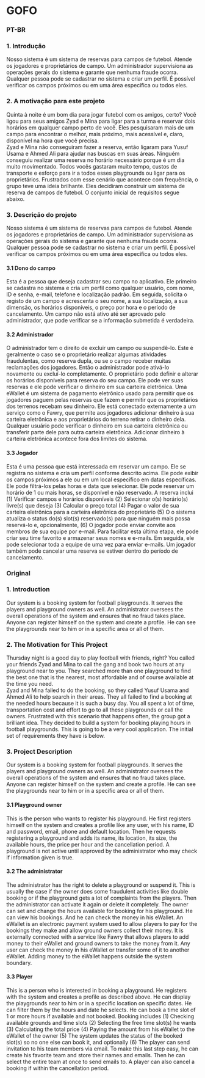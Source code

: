 # GOFO

### PT-BR

<h3>1. Introdução</h3>
Nosso sistema é um sistema de reservas para campos de futebol. Atende os jogadores e proprietários de campo. Um administrador supervisiona as operações gerais do sistema e garante que nenhuma fraude ocorra. Qualquer pessoa pode se cadastrar no sistema e criar um perfil. É possível verificar os campos próximos ou em uma área específica ou todos eles. 

<h3>2. A motivação para este projeto</h3>
Quinta à noite é um bom dia para jogar futebol com os amigos, certo? Você ligou para seus amigos Zyad e Mina para ligar para a turma e reservar dois horários em qualquer campo perto de você. Eles pesquisaram mais de um campo para encontrar o melhor, mais próximo, mais acessível e, claro, disponível na hora que você precisa.<br>
Zyad e Mina não conseguiram fazer a reserva, então ligaram para Yusuf Usama e Ahmed Ali para ajudar nas buscas em suas áreas. Ninguém conseguiu realizar uma reserva no horário necessário porque é um dia muito movimentado. Todos vocês gastaram muito tempo, custos de transporte e esforço para ir a todos esses playgrounds ou ligar para os proprietários. Frustrados com esse cenário que acontece com frequência, o grupo teve uma ideia brilhante. Eles decidiram construir um sistema de reserva de campos de futebol. O conjunto inicial de requisitos segue abaixo.

<h3>3. Descrição do projeto</h3>
Nosso sistema é um sistema de reservas para campos de futebol. Atende os jogadores e proprietários de campo. Um administrador supervisiona as operações gerais do sistema e garante que nenhuma fraude ocorra. Qualquer pessoa pode se cadastrar no sistema e criar um perfil. É possível verificar os campos próximos ou em uma área específica ou todos eles.

<h4>3.1 Dono do campo</h4>
Esta é a pessoa que deseja cadastrar seu campo no aplicativo. Ele primeiro se cadastra no sistema e cria um perfil como qualquer usuário, com nome, ID e senha, e-mail, telefone e localização padrão. Em seguida, solicita o registo de um campo e acrescenta o seu nome, a sua localização, a sua dimensão, os horários disponíveis, o preço por hora e o período de cancelamento. Um campo não está ativo até ser aprovado pelo administrador, que pode verificar se a informação submetida é verdadeira.

<h4>3.2 Administrador</h4>
O administrador tem o direito de excluir um campo ou suspendê-lo. Este é geralmente o caso se o proprietário realizar algumas atividades fraudulentas, como reserva dupla, ou se o campo receber muitas reclamações dos jogadores. Então o administrador pode ativá-lo novamente ou excluí-lo completamente.
O proprietário pode definir e alterar os horários disponíveis para reserva do seu campo. Ele pode ver suas reservas e ele pode verificar o dinheiro em sua carteira eletrônica.
Uma eWallet é um sistema de pagamento eletrônico usado para permitir que os jogadores paguem pelas reservas que fazem e permitir que os proprietários dos terrenos recebam seu dinheiro. Ele está conectado externamente a um serviço como o Fawry, que permite aos jogadores adicionar dinheiro à sua carteira eletrônica e aos proprietários do terreno retirar o dinheiro dela. Qualquer usuário pode verificar o dinheiro em sua carteira eletrônica ou transferir parte dele para outra carteira eletrônica. Adicionar dinheiro à carteira eletrônica acontece fora dos limites do sistema.

<h4>3.3 Jogador</h4>
Esta é uma pessoa que está interessada em reservar um campo. Ele se registra no sistema e cria um perfil conforme descrito acima. Ele pode exibir os campos próximos a ele ou em um local específico em datas específicas. Ele pode filtrá-los pelas horas e data que selecionar. Ele pode reservar um horário de 1 ou mais horas, se disponível e não reservado. A reserva inclui (1) Verificar campos e horários disponíveis (2) Selecionar o(s) horário(s) livre(s) que deseja (3) Calcular o preço total (4) Pagar o valor de sua carteira eletrônica para a carteira eletrônica do proprietário (5) O o sistema atualiza o status do(s) slot(s) reservado(s) para que ninguém mais possa reservá-lo e, opcionalmente, (6) O jogador pode enviar convite aos membros de sua equipe por e-mail. Para facilitar esta última etapa, ele pode criar seu time favorito e armazenar seus nomes e e-mails. Em seguida, ele pode selecionar toda a equipe de uma vez para enviar e-mails. Um jogador também pode cancelar uma reserva se estiver dentro do período de cancelamento.

### Original

<h3>1. Introduction</h3>
Our system is a booking system for football playgrounds. It serves the players and playground owners as well. An administrator oversees the overall operations of the system and ensures that no fraud takes place. Anyone can register himself on the system and create a profile. He can see the playgrounds near to him or in a specific area or all of them. 

<h3>2. The Motivation for This Project</h3>
Thursday night is a good day to play football with friends, right? You called your friends Zyad and Mina to call the gang and book two hours at any playground near to you. They searched more than one playground to find the best one that is the nearest, most affordable and of course available at the time you need.<br>
Zyad and Mina failed to do the booking, so they called Yusuf Usama and Ahmed Ali to help search in their areas. They all failed to find a booking at the needed hours because it is such a busy day. You all spent a lot of time, transportation cost and effort to go to all these playgrounds or call the owners. Frustrated with this scenario that happens often, the group got a brilliant idea. They decided to build a system for booking playing hours in football playgrounds. This is going to be a very cool application. The initial set of requirements they have is below.

<h3>3. Project Description</h3>
Our system is a booking system for football playgrounds. It serves the players and playground owners as well. An administrator oversees the overall operations of the system and ensures that no fraud takes place. Anyone can register himself on the system and create a profile. He can see the playgrounds near to him or in a specific area or all of them. 

<h4>3.1 Playground owner</h4>
This is the person who wants to register his playground. He first registers himself on the system and creates a profile like any user, with his name, ID and password, email, phone and default location. Then he requests registering a playground and adds its name, its location, its size, the available hours, the price per hour and the cancellation period. A playground is not active until approved by the administrator who may check if information given is true.

<h4>3.2 The administrator</h4>
The administrator has the right to delete a playground or suspend it. This is usually the case if the owner does some fraudulent activities like double booking or if the playground gets a lot of complaints from the players. Then the administrator can activate it again or delete it completely. 
The owner can set and change the hours available for booking for his playground. He can view his bookings. And he can check the money in his eWallet. 
An eWallet is an electronic payment system used to allow players to pay for the bookings they make and allow ground owners collect their money. It is externally connected with a service like Fawry that allows players to add money to their eWallet and ground owners to take the money from it. Any user can check the money in his eWallet or transfer some of it to another eWallet. Adding money to the eWallet happens outside the system boundary.

<h4>3.3 Player</h4>
This is a person who is interested in booking a playground. He registers with the system and creates a profile as described above. He can display the playgrounds near to him or in a specific location on specific dates. He can filter them by the hours and date he selects. He can book a time slot of 1 or more hours if available and not booked. Booking includes (1) Checking available grounds and time slots (2) Selecting the free time slot(s) he wants (3) Calculating the total price (4) Paying the amount from his eWallet to the eWallet of the owner (5) The system updates the status of the booked slot(s) so no one else can book it, and optionally (6) The player can send invitation to his team members via email. To make this last step easy, he can create his favorite team and store their names and emails. Then he can select the entire team at once to send emails to. A player can also cancel a booking if within the cancellation period. 
